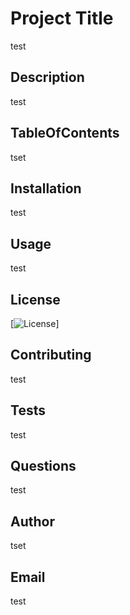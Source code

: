 
# Project Title 
test

## Description
test

## TableOfContents
tset

## Installation
test

## Usage
test

## License
[![License](https://img.shields.io/badge/License-Boost_1.0-lightblue.svg)]

## Contributing 
test

## Tests
test

## Questions
test

## Author
tset

## Email
test


